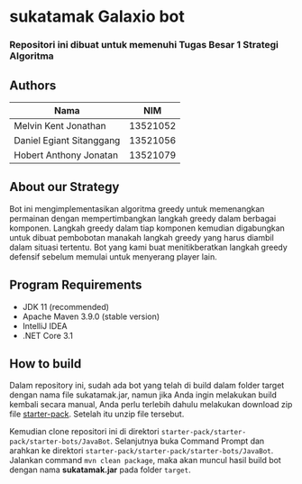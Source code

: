 # sukatamak Galaxio bot
### Repositori ini dibuat untuk memenuhi Tugas Besar 1 Strategi Algoritma

## Authors
|         Nama              |   NIM    |
|---------------------------|----------|
| Melvin Kent Jonathan      | 13521052 |
| Daniel Egiant Sitanggang  | 13521056 |
| Hobert Anthony Jonatan    | 13521079 |

## About our Strategy 
Bot ini mengimplementasikan algoritma greedy untuk memenangkan permainan dengan mempertimbangkan langkah greedy dalam berbagai komponen. Langkah greedy dalam tiap komponen kemudian digabungkan untuk dibuat pembobotan manakah langkah greedy yang harus diambil dalam situasi tertentu. Bot yang kami buat menitikberatkan langkah greedy defensif sebelum memulai untuk menyerang player lain. 

## Program Requirements 
- JDK 11 (recommended) 
- Apache Maven 3.9.0 (stable version)
- IntelliJ IDEA
- .NET Core 3.1

## How to build 
Dalam repository ini, sudah ada bot yang telah di build dalam folder target dengan nama file sukatamak.jar, namun jika Anda ingin melakukan build kembali secara manual, Anda perlu terlebih dahulu melakukan download zip file [starter-pack](https://github.com/EntelectChallenge/2021-Galaxio/releases/tag/2021.3.2). Setelah itu unzip file tersebut.

Kemudian clone repositori ini di direktori `starter-pack/starter-pack/starter-bots/JavaBot`. Selanjutnya buka Command Prompt dan arahkan ke direktori `starter-pack/starter-pack/starter-bots/JavaBot`. Jalankan command `mvn clean package`, maka akan muncul hasil build bot dengan nama **sukatamak.jar** pada folder `target`.

